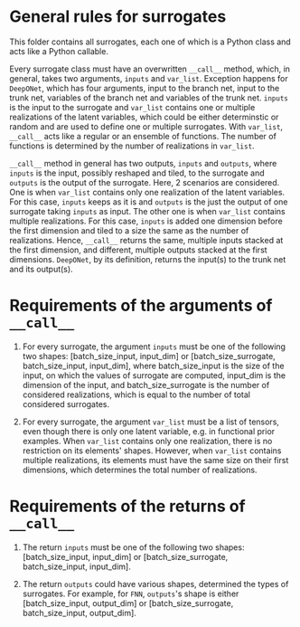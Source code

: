 # General rules for surrogates

This folder contains all surrogates, each one of which is a Python class and acts like a Python callable.

Every surrogate class must have an overwritten `__call__` method, which, in general, takes two arguments, `inputs` and `var_list`. Exception happens for `DeepONet`, which has four arguments, input to the branch net, input to the trunk net, variables of the branch net and variables of the trunk net. `inputs` is the input to the surrogate and `var_list` contains one or multiple realizations of the latent variables, which could be either determinstic or random and are used to define one or multiple surrogates. With `var_list`, `__call__` acts like a regular or an ensemble of functions. The number of functions is determined by the number of realizations in `var_list`. 

`__call__` method in general has two outputs, `inputs` and `outputs`, where `inputs` is the input, possibly reshaped and tiled, to the surrogate and `outputs` is the output of the surrogate. Here, 2 scenarios are considered. One is when `var_list` contains only one realization of the latent variables. For this case, `inputs` keeps as it is and `outputs` is the just the output of one surrogate taking `inputs` as input. The other one is when `var_list` contains multiple realizations. For this case, `inputs` is added one dimension before the first dimension and tiled to a size the same as the number of realizations. Hence, `__call__` returns the same, multiple inputs stacked at the first dimension, and different, multiple outputs stacked at the first dimensions. `DeepONet`, by its definition, returns the input(s) to the trunk net and its output(s).

# Requirements of the arguments of `__call__`

1. For every surrogate, the argument `inputs` must be one of the following two shapes: [batch_size_input, input_dim] or [batch_size_surrogate, batch_size_input, input_dim], where batch_size_input is the size of the input, on which the values of surrogate are computed, input_dim is the dimension of the input, and batch_size_surrogate is the number of considered realizations, which is equal to the number of total considered surrogates.

2. For every surrogate, the argument `var_list` must be a list of tensors, even though there is only one latent variable, e.g. in functional prior examples. When `var_list` contains only one realization, there is no restriction on its elements' shapes. However, when `var_list` contains multiple realizations, its elements must have the same size on their first dimensions, which determines the total number of realizations.

# Requirements of the returns of `__call__`

1. The return `inputs` must be one of the following two shapes: [batch_size_input, input_dim] or [batch_size_surrogate, batch_size_input, input_dim].

2. The return `outputs` could have various shapes, determined the types of surrogates. For example, for `FNN`, `outputs`'s shape is either [batch_size_input, output_dim] or [batch_size_surrogate, batch_size_input, output_dim].
